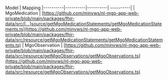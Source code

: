  Model | Mapping 
|----------|----------|----------| ----------|
| MgoMedication    | [https://github.com/minvws/nl-mgo-app-web-private/blob/main/packages/fhir-data/src/[…]source/getMgoMedicationStatements/getMgoMedicationStatements.ts](https://github.com/minvws/nl-mgo-app-web-private/blob/main/packages/fhir-data/src/resource/getMgoMedicationStatements/getMgoMedicationStatements.ts)
| MgoObservation    | [https://github.com/minvws/nl-mgo-app-web-private/blob/main/packages/fhir-data/src/resource/getMgoObservations/getMgoObservations.ts](https://github.com/minvws/nl-mgo-app-web-private/blob/main/packages/fhir-data/src/resource/getMgoObservations/getMgoObservations.ts)


